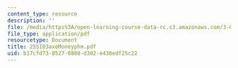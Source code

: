 ```yaml
---
content_type: resource
description: ''
file: /media/https%3A/open-learning-course-data-rc.s3.amazonaws.com/3-094-materials-in-human-experience-spring-2004/b17cfd7385270808d302e430edf25c22_25SI03axeMoneyphm.pdf
file_type: application/pdf
resourcetype: Document
title: 25SI03axeMoneyphm.pdf
uid: b17cfd73-8527-0808-d302-e430edf25c22
---
```

